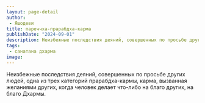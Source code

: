 ```yaml
---
layout: page-detail
author:
 - Яшодеви
title: пареччха-прарабдха-карма
publishDate: "2024-09-01"
description: Неизбежные последствия деяний, совершенных по просьбе других людей, одна из трех категорий прарабдха-кармы, карма, вызванная желаниями других, когда человек делает что-либо на благо других, на благо Дхармы.
tags:
 - санатана дхарма
image: 
---
```


Неизбежные последствия деяний, совершенных по просьбе других людей, одна из трех категорий прарабдха-кармы, карма, вызванная желаниями других, когда человек делает что-либо на благо других, на благо Дхармы.


